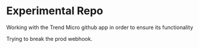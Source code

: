 # Experimental Repo

Working with the Trend Micro github app in order to ensure its functionality

Trying to break the prod webhook.
